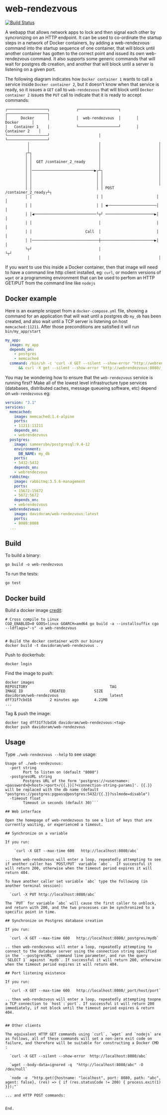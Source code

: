 # web-rendezvous

[![Build Status](https://travis-ci.org/davidoram/web-rendezvous.svg?branch=master)](https://travis-ci.org/davidoram/web-rendezvous)

A webapp that allows network apps to lock and then signal each other by syncronizing on an HTTP endpoint. It can be used to co-ordinate the startup steps in a network of Docker containers, by adding a web-rendezvous command into the startup sequence of one container, that will block until another container has gotten to the correct point and issued its own web-rendezvous command. It also supports some generic commands that will wait for postgres db creation, and another that will block until a server is listening on a given port.

The following diagram indicates how `Docker container 1` wants to call a service inside `Docker container 2`, but it doesn't know when that service is ready, so it issues a `GET` call to `web-rendezvous` that will block until `Docker container 2` issues the `PUT` call to indicate that it is ready to accept commands:

```
┌──────────────────┐            ┌──────────────────┐       ┌──────────────────┐
│      Docker      │            │  web-rendezvous  │       │      Docker      │
│   Container 1    │            └──────────────────┘       │   Container 2    │
└──────────────────┘                      │                └──────────────────┘
          │                               │                          │
          │                               │                          │
         ┌┴┐                              │                          │
         │ │                              │                          │
         │ │  GET /container_2_ready      │                          │
         │ │                              │                          │
         │ │────────────────────────────▶┌┴┐                         │
         │ │                             │ │                         │
         │ │                             │ │                         │
         │ │                             │ │                         │
         │ │                             │ │ POST /container_2_ready┌┴┐
         │ │                             │ │                        │ │
         │ │                             │ │ ◀──────────────────────│ │
         │ │◀────────────────────────────└┬┘ ──────────────────────▶│ │
         │ │                              │                         │ │
         │ │                        Call  │                         │ │
         │ │──────────────────────────────┼────────────────────────▶│ │
         └┬┘                              │                         └┬┘
          │                               │                          │
```


If you want to use this inside a Docker container, then that image will need to have a command line http client installed, eg: `curl`, or modern versions of `wget` or a programming environment that can be used to perfom an HTTP GET/PUT from the command line like `nodejs`

## Docker example

Here is an example snippet from a `docker-compose.yml` file, showing a command for an application that will wait until a postgres db `my_db` has been created, and also wait until a TCP server is listening on host `memcached:11211`. After those preconditions are satisfied it will run `bin/my_app/start`

```yaml
my_app:
  image: my_app
  depends_on:
    - postgres
    - memcached
  command: /bin/sh -c 'curl -X GET --silent --show-error "http://webrendezvous:8080/_postgres/my_db" \
      && curl -X get --silent --show-error "http://webrendezvous:8080/_port/memcached/11211" && bin/my_app/start
```

You may be wondering how to ensure that the `web-rendezvous` service is running first?  Make all of the lowest level infrastructure type services (databases, distributed caches, message queueing software, etc) depend on `web-rendezvous` eg:

```yaml
version: "3.1"
services:
  memcached:
    image: memcached:1.4-alpine
    ports:
    - 11211:11211
    depends_on:
    - webrendezvous
  postgres:
    image: sameersbn/postgresql:9.4-12
    environment:
      DB_NAME: my_db
    ports:
    - 5432:5432
    depends_on:
    - webrendezvous
  rabbitmq:
    image: rabbitmq:3.5.6-management
    ports:
    - 15672:15672
    - 5672:5672
    depends_on:
    - webrendezvous
  webrendezvous:
    image: davidoram/web-rendezvous:latest
    ports:
    - 8080:8080
  ...
```

## Build

To build a binary:

`go build -o web-rendezvous`

To run the tests:

`go test`

## Docker build


Build a docker image [credit](http://blog.dimroc.com/2015/08/20/cross-compiled-go-with-docker/):

```
# Cross compile to Linux
CGO_ENABLED=0 GOOS=linux GOARCH=amd64 go build -a --installsuffix cgo --ldflags="-s" -o web-rendezvous


# Build the docker container with our binary
docker build -t davidoram/web-rendezvous .
```

Push to dockerhub:

```
docker login
```

Find the image to push:

```
docker images
REPOSITORY                                     TAG                 IMAGE ID            CREATED             SIZE
davidoram/web-rendezvous                       latest              dff31f7cbd16        2 minutes ago       4.21MB
...
```

Tag & push the image:

```
docker tag dff31f7cbd16 davidoram/web-rendezvous:<tag>
docker push davidoram/web-rendezvous
```

## Usage

Type `./web-rendezvous --help` to see usage:

```
Usage of ./web-rendezvous:
  -port string
        Port to listen on (default "8080")
  -postgresURL string
        Postgres URL of the form 'postgres://<username>:<password>@<host>:<port>/{{.}}[?<connection-string-params]'. {{.}} will be replaced with the db name (default "postgres://postgres:pgpass@postgres:5432/{{.}}?sslmode=disable")
  -timeout float
        Timeout in seconds (default 30)```

## Web interface

Open the homepage of web-rendezvous to see a list of keys that are currently waiting, or experienced a timeout.

## Synchronize on a variable

If you run:

    `curl -X GET --max-time 600   http://localhost:8080/abc`

.. then web-rendezvous will enter a loop, repeatedly attempting to see if another caller has `POST/PUT` variable `abc`.  If successful it will return 200, otherwise when the timeout period expires it will return 404.

To have another caller set variable `abc` type the following (in another terminal session):

  `curl -X PUT http://localhost:8080/abc`

The `PUT` for variable `abc` will cause the first caller to unblock, and return with 200, and the two processes can be synchronized to a specific point in time.

## Synchronize on Postgres database creation

If you run:

  `curl -X GET --max-time 600   http://localhost:8080/_postgres/mydb`

.. then web-rendezvous will enter a loop, repeatedly attempting to connect to the database server using the connection string specified in the `--postgresURL` command line parameter, and run the query `SELECT 1` against `mydb`. If successful it will return 200, otherwise when the timeout period expires it will return 404.

## Port listening existence

If you run:

  `curl -X GET --max-time 600   http://localhost:8080/_port/host/port`

.. then web-rendezvous will enter a loop, repeatedly attempting toopne a TCP connection to `host`:`port`. If successful it will return 200 immediately, if not block until the timeout period expires & return 404.


## Other clients

The equivalent HTTP GET commands using `curl`, `wget` and `nodejs` are as follows, all of these commands will set a non-zero exit code on failure, and therefore will be suitable for constructing a Docker CMD :

  `curl -X GET --silent --show-error  http://localhost:8080/abc`

  `wget --body-data=ignored -q  "http://localhost:8080/abc" -O /dev/null`

  `node -e  "http.get({hostname: "localhost", port: 8080, path: "abc", agent: false}, (res) => { if (res.statusCode != 200) { process.exit(1) }});"`

... and HTTP POST commands:


End.

